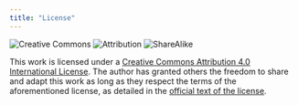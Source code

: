 ```yaml
---
title: "License"
---
```

![Creative Commons](https://creativecommons.org/images/deed/svg/cc_white.svg) ![Attribution](https://creativecommons.org/images/deed/svg/attribution_icon_white.svg) ![ShareAlike](https://creativecommons.org/images/deed/svg/sa_white.svg)

This work is licensed under a [Creative Commons Attribution 4.0 International License](https://creativecommons.org/licenses/by/4.0/). The author has granted others the freedom to share and adapt this work as long as they respect the terms of the aforementioned license, as detailed in the [official text of the license](https://creativecommons.org/licenses/by-sa/4.0/legalcode).
